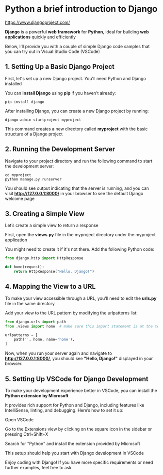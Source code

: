 # Python a brief introduction to Django

https://www.djangoproject.com/

**Django** is a powerful **web framework** for **Python**, ideal for building **web applications** quickly and efficiently

Below, I'll provide you with a couple of simple Django code samples that you can try out in Visual Studio Code (VSCode)

## 1. Setting Up a Basic Django Project

First, let's set up a new Django project. You'll need Python and Django installed

You can **install Django** using **pip** if you haven't already:

```
pip install django
```

After installing Django, you can create a new Django project by running:

```
django-admin startproject myproject
```

This command creates a new directory called **myproject** with the basic structure of a Django project

## 2. Running the Development Server

Navigate to your project directory and run the following command to start the development server:

```
cd myproject
python manage.py runserver
```
You should see output indicating that the server is running, and you can visit **http://127.0.0.1:8000/** in your browser to see the default Django welcome page

## 3. Creating a Simple View

Let’s create a simple view to return a response

First, open the **views.py** file in the myproject directory under the myproject application

You might need to create it if it's not there. Add the following Python code:

```python
from django.http import HttpResponse

def home(request):
    return HttpResponse("Hello, Django!")
```

## 4. Mapping the View to a URL

To make your view accessible through a URL, you'll need to edit the **urls.py** file in the same directory

Add your view to the URL pattern by modifying the urlpatterns list:

```python
from django.urls import path
from .views import home  # make sure this import statement is at the top

urlpatterns = [
    path('', home, name='home'),
]
```

Now, when you run your server again and navigate to **http://127.0.0.1:8000/**, you should see **"Hello, Django!"** displayed in your browser.

## 5. Setting Up VSCode for Django Development

To make your development experience better in VSCode, you can install the **Python extension by Microsoft**

It provides rich support for Python and Django, including features like IntelliSense, linting, and debugging. Here’s how to set it up:

Open VSCode

Go to the Extensions view by clicking on the square icon in the sidebar or pressing Ctrl+Shift+X

Search for "Python" and install the extension provided by Microsoft

This setup should help you start with Django development in VSCode

Enjoy coding with Django! If you have more specific requirements or need further examples, feel free to ask

